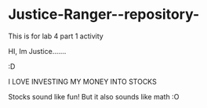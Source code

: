 # Justice-Ranger--repository-
This is for lab 4 part 1 activity 

HI, Im Justice.......

:D 

I LOVE INVESTING MY MONEY INTO STOCKS


Stocks sound like fun! But it also sounds like math :O

